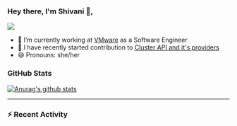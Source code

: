 ### Hey there, I'm Shivani 👋, 
![](https://komarev.com/ghpvc/?username=shivi28&color=green)

- 🔭 I’m currently working at [VMware](https://tanzu.vmware.com/) as a Software Engineer
- 👯 I have recently started contribution to [Cluster API and it's providers](https://github.com/kubernetes-sigs/cluster-api)
- 😄 Pronouns: she/her


### GitHub Stats

[![Anurag's github stats](https://github-readme-stats.vercel.app/api?username=shivi28&count_private=true&show_icons=true)](https://github.com/anuraghazra/github-readme-stats)

---

### :zap: Recent Activity

<!--START_SECTION:activity-->

